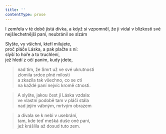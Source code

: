 ```yaml
---
title: ''
contentType: prose
---
```


I zemřela v té době jistá dívka, a když si vzpomněl, že ji vídal v blízkosti své nejšlechetnější paní, neubránil se slzám

Slyšte, vy všichni, kteří milujete,  
proč pláče Láska, a pak plačte s ní:  
slyší to hoře a to truchlení,  
jež hledí z očí paním, kudy jdete,

> nad tím, že Smrt už ve své ukrutnosti  
> zlomila srdce plné milosti  
> a zkazila tak všechno, co se ctí  
> na každé paní nejvíc kromě ctnosti.

> A slyšte, jakou čest jí Láska vzdala:  
> ve vlastní podobě tam v pláči stála  
> nad jejím vábným, mrtvým obrazem

> a dívala se k nebi v usebrání,  
> tam, kde teď mešká duše oné paní,  
> jež krášlila až dosud tuto zem.
